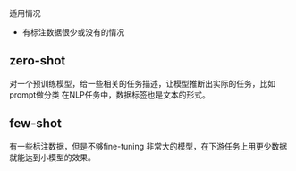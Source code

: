 适用情况
* 有标注数据很少或没有的情况

## zero-shot
对一个预训练模型，给一些相关的任务描述，让模型推断出实际的任务，比如prompt做分类
在NLP任务中，数据标签也是文本的形式。
## few-shot
有一些标注数据，但是不够fine-tuning
非常大的模型，在下游任务上用更少数据就能达到小模型的效果。

